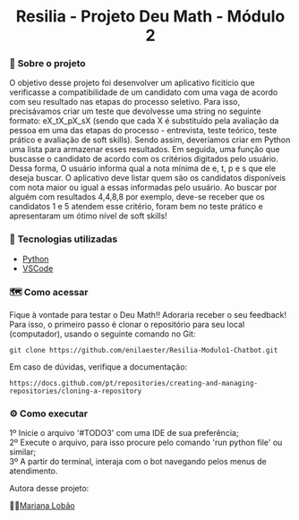 

<h1 align="center">Resilia - Projeto Deu Math - Módulo 2 </h1>


### 📌 <strong>Sobre o projeto</strong>

O objetivo desse projeto foi desenvolver um aplicativo ficitício que verificasse a compatibilidade de um
candidato com uma vaga de acordo com seu resultado nas etapas do processo seletivo.
Para isso, precisávamos criar um teste que devolvesse uma string no seguinte formato: eX_tX_pX_sX
(sendo que cada X é substituído pela avaliação da pessoa em uma das etapas do
processo - entrevista, teste teórico, teste prático e avaliação de soft skills).
Sendo assim, deveríamos criar em Python uma lista para armazenar esses resultados. 
Em seguida, uma função que buscasse o candidato de
acordo com os critérios digitados pelo usuário. Dessa forma, O usuário informa qual a nota
mínima de e, t, p e s que ele deseja buscar. O aplicativo deve listar quem são os
candidatos disponíveis com nota maior ou igual a essas informadas pelo usuário.
Ao buscar por alguém com resultados 4,4,8,8 por exemplo, deve-se receber que os
candidatos 1 e 5 atendem esse critério, foram bem no teste prático e apresentaram um
ótimo nível de soft skills!

### 🚀 <strong>Tecnologias utilizadas </strong>


- [Python](https://www.python.org/)
- [VSCode](https://code.visualstudio.com/)

### 🗺️ <strong>Como acessar</strong>

Fique à vontade para testar o Deu Math!! Adoraria receber o seu feedback!
Para isso, o primeiro passo é clonar o repositório para seu local (computador), usando o seguinte comando no Git:

```shell
git clone https://github.com/enilaester/Resilia-Modulo1-Chatbot.git
```

Em caso de dúvidas, verifique a documentação:
```shell
https://docs.github.com/pt/repositories/creating-and-managing-repositories/cloning-a-repository
```

### :gear: <strong>Como executar</strong>

1º Inicie o arquivo '#TODO3' com uma IDE de sua preferência; <br/>
2º Execute o arquivo, para isso procure pelo comando 'run python file' ou similar; <br/>
3º A partir do terminal, interaja com o bot navegando pelos menus de atendimento.



Autora desse projeto:

👩‍💻[Mariana Lobão](https://github.com/MarianaLobao/)
